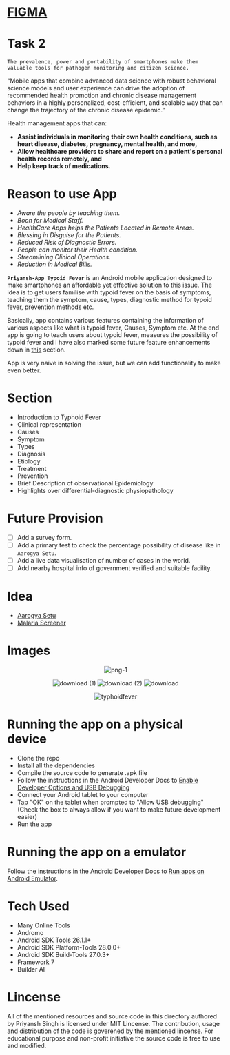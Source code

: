 # [FIGMA](https://www.figma.com/file/OmiDLNA8nqsAzeJtrw15mU/Priyansh-Singh-Typoid-Fever?node-id=0%3A1)

# Task 2

```
The prevalence, power and portability of smartphones make them valuable tools for pathogen monitoring and citizen science.
```

“Mobile apps that combine advanced data science with robust behavioral science models and user experience can drive the adoption of recommended health promotion and chronic disease management behaviors in a highly personalized, cost-efficient, and scalable way that can change the trajectory of the chronic disease epidemic.”

Health management apps that can: 
* **Assist individuals in monitoring their own health conditions, such as heart disease, diabetes, pregnancy, mental health, and more,**
* **Allow healthcare providers to share and report on a patient's personal health records remotely, and**
* **Help keep track of medications.**

# Reason to use App

- *Aware the people by teaching them.*
- *Boon for Medical Staff.*
- *HealthCare Apps helps the Patients Located in Remote Areas.*
- *Blessing in Disguise for the Patients.*
- *Reduced Risk of Diagnostic Errors.*
- *People can monitor their Health condition.*
- *Streamlining Clinical Operations.*
- *Reduction in Medical Bills.*

**`Priyansh-App Typoid Fever`** is an Android mobile application designed to make smartphones an affordable yet effective solution to this issue. The idea is to get users familise with typoid fever on the basis of symptoms, teaching them the symptom, cause, types, diagnostic method for typoid fever, prevention methods etc.

Basically, app contains various features containing the information of various aspects like what is typoid fever, Causes, Symptom etc. At the end app is going to teach users about typoid fever, measures the possibility of typoid fever and i have also marked some future feature enhancements down in [this](https://github.com/ps-19/Mboalab_Outreachy-May-Aug-2022/tree/task/Priyansh_Singh/Task2#future-provision) section. 

App is very naive in solving the issue, but we can add functionality to make even better.

# Section

- Introduction to Typhoid Fever
- Clinical representation
- Causes
- Symptom
- Types
- Diagnosis
- Etiology
- Treatment
- Prevention
- Brief Description of  observational Epidemiology
- Highlights over differential-diagnostic physiopathology

# Future Provision

- [ ] Add a survey form.
- [ ] Add a primary test to check the percentage possibility of disease like in `Aarogya Setu`.
- [ ] Add a live data visualisation of number of cases in the world.
- [ ] Add nearby hospital info of government verified and suitable facility.

# Idea

- [Aarogya Setu](https://www.aarogyasetu.gov.in)
- [Malaria Screener](https://github.com/nlm-malaria/MalariaScreener)

# Images

<div align="center">
  
![png-1](https://user-images.githubusercontent.com/63330165/162993106-8e369d21-080d-48d6-87d3-30c253fe20d7.jpg)

![download (1)](https://user-images.githubusercontent.com/63330165/162993130-8e6f0408-b77c-4ac4-9090-b371da6c8ba7.jpg) ![download (2)](https://user-images.githubusercontent.com/63330165/162993152-876d57c2-41bd-4f6a-ae96-5bf3b1b0eb47.jpg) ![download](https://user-images.githubusercontent.com/63330165/162993178-2edc1c04-d124-46bf-ad4b-82bb84fd3af2.jpg)

![typhoidfever](https://user-images.githubusercontent.com/63330165/162993292-6be76d50-bdb7-42a6-9fa3-2cd2ed96e6c2.png)
</div>



# Running the app on a physical device

- Clone the repo
- Install all the dependencies
- Compile the source code to generate .apk file
- Follow the instructions in the Android Developer Docs to [Enable Developer Options and USB Debugging](https://developer.android.com/studio/debug/dev-options.html)
- Connect your Android tablet to your computer
- Tap "OK" on the tablet when prompted to "Allow USB debugging" (Check the box to always allow if you want to make future development easier)
- Run the app

# Running the app on a emulator

Follow the instructions in the Android Developer Docs to [Run apps on Android Emulator](https://developer.android.com/studio/run/emulator/?gclid=CjwKCAjwwMn1BRAUEiwAZ_jnEouUFSTsFQaCMKyKCBUu4nbTYeagGnU8L1tVJrWe1k9ojV3rVDYbHxoCmy8QAvD_BwE&gclsrc=aw.ds).

# Tech Used

- Many Online Tools
- Andromo
- Android SDK Tools 26.1.1+
- Android SDK Platform-Tools 28.0.0+
- Android SDK Build-Tools 27.0.3+
- Framework 7
- Builder AI

# Lincense
All of the mentioned resources and source code in this directory authored by Priyansh Singh is licensed under MIT Lincense. The contribution, usage and distribution of the code is goverened by the mentioned lincense. For educational purpose and non-profit initiative the source code is free to use and modified.


